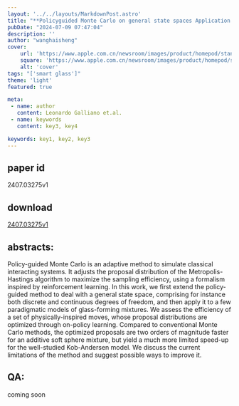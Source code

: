 ```yaml
---
layout: '../../layouts/MarkdownPost.astro'
title: "**Policyguided Monte Carlo on general state spaces Application to glassforming mixtures**"
pubDate: "2024-07-09 07:47:04"
description: ''
author: "wanghaisheng"
cover:
    url: 'https://www.apple.com.cn/newsroom/images/product/homepod/standard/Apple-HomePod-hero-230118_big.jpg.large_2x.jpg'
    square: 'https://www.apple.com.cn/newsroom/images/product/homepod/standard/Apple-HomePod-hero-230118_big.jpg.large_2x.jpg'
    alt: 'cover'
tags: "['smart glass']"
theme: 'light'
featured: true

meta:
 - name: author
   content: Leonardo Galliano et.al.
 - name: keywords
   content: key3, key4

keywords: key1, key2, key3
---
```


## paper id
2407.03275v1
## download
[2407.03275v1](http://arxiv.org/abs/2407.03275v1)
## abstracts:
Policy-guided Monte Carlo is an adaptive method to simulate classical interacting systems. It adjusts the proposal distribution of the Metropolis-Hastings algorithm to maximize the sampling efficiency, using a formalism inspired by reinforcement learning. In this work, we first extend the policy-guided method to deal with a general state space, comprising for instance both discrete and continuous degrees of freedom, and then apply it to a few paradigmatic models of glass-forming mixtures. We assess the efficiency of a set of physically-inspired moves, whose proposal distributions are optimized through on-policy learning. Compared to conventional Monte Carlo methods, the optimized proposals are two orders of magnitude faster for an additive soft sphere mixture, but yield a much more limited speed-up for the well-studied Kob-Andersen model. We discuss the current limitations of the method and suggest possible ways to improve it.
## QA:
coming soon
